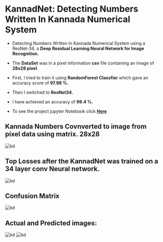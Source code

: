 # KannadNet: Detecting Numbers Written In Kannada Numerical System


* Detecting Numbers Written In Kannada Numerical System using a  ResNet-34, a **Deep Residual Learning Neural Network for Image Recognition.**

* The **DataSet** was in a pixel information **csv** file containing an image of **28x28 pixel**.

* First, I tried to train it using **RandomForest Classfier** which gave an accuracy score of **97.98 %.**

* Then I switched to **ResNet34.**

* I have achieved an accuracy of **99.4 %.**

* To see the project jupyter Notebook click [**Here**](https://shadab4150.github.io/Kannada-Hand-written-digit-recognizer/Kannada_digit_recognizer_randomForest_resnet34.html)

## Kannada Numbers Covnverted to image from pixel data using matrix. 28x28
![kd](https://i.ibb.co/yWcPzNd/number123.png)

## Top Losses after the KannadNet was trained on a 34 layer conv Neural network.
![kd](https://i.ibb.co/8PMQ2RH/loss.png)

## Confusion Matrix
![kd](https://i.ibb.co/X4YtHmz/confu.png)

## Actual and Predicted images:
![kd](https://i.ibb.co/BBtqy5Q/pred2.png)
![kd](https://i.ibb.co/YcWRr89/pred1.png)

